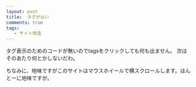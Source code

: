 ```yaml
---
layout: post
title:  タグがない
comments: true
tags:
   - サイト改造
---
```

タグ表示のためのコードが無いのでtagsをクリックしても何も出ません。
次はそのあたり何とかしないだわ。

ちなみに、地味ですがこのサイトはマウスホイールで横スクロールします。ほんとーに地味ですが。

